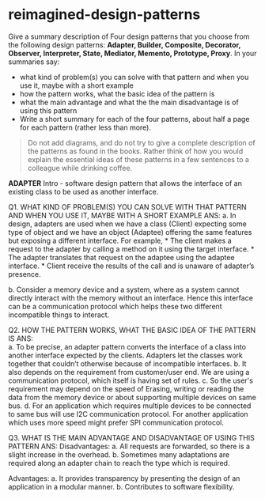 # reimagined-design-patterns

Give a summary description of Four design patterns that you choose from the following design patterns: **Adapter,  Builder, Composite, Decorator, Observer, Interpreter, State, Mediator, Memento, Prototype, Proxy**. In your summaries say:

- what kind of problem(s) you can solve with that pattern and when you use it, maybe with a short example
- how the pattern works, what the basic idea of the pattern is
- what the main advantage and what the the main disadvantage is of using this pattern
- Write a short summary for each of the four patterns, about half a page for each pattern (rather less than more). 

> Do not add diagrams, and do not try to give a complete description of the patterns as found in the books. Rather think of how you would explain the essential ideas of these patterns in a few sentences to a colleague while drinking coffee.

**ADAPTER**
Intro - software design pattern that allows the interface of an existing class to be used as another interface.
 
Q1. WHAT KIND OF PROBLEM(S) YOU CAN SOLVE WITH THAT PATTERN AND WHEN YOU USE IT, MAYBE WITH A SHORT EXAMPLE
ANS:
a. In design, adapters are used when we have a class (Client) expecting some type of object and we have an object (Adaptee) offering the same features but exposing a different interface. For example, 
    * The client makes a request to the adapter by calling a method on it using the target interface.
    * The adapter translates that request on the adaptee using the adaptee interface.
    * Client receive the results of the call and is unaware of adapter’s presence.

b. Consider a memory device and a system, where as a system cannot directly interact with the memory without an interface.
Hence this interface can be a communication protocol which helps these two different incompatible things to interact.

Q2. HOW THE PATTERN WORKS, WHAT THE BASIC IDEA OF THE PATTERN IS
ANS:	
a. To be precise, an adapter pattern converts the interface of a class into another interface expected by the clients. Adapters let the classes work together that couldn’t otherwise because of incompatible interfaces.
b. It also depends on the requirement from customer/user end. We are using a communication protocol, which itself is having set of rules.
c. So the user's requirement may depend on the speed of Erasing, writing or reading the data from the memory device or about supporting multiple devices on same bus.
d. For an application which requires multiple devices to be connected to same bus will use I2C communication protocol.
   For another application which  uses more speed might prefer SPI communication protocol.

Q3. WHAT IS THE MAIN ADVANTAGE AND DISADVANTAGE OF USING THIS PATTERN 
ANS:
Disadvantages:
a. All requests are forwarded, so there is a slight increase in the overhead.
b. Sometimes many adaptations are required along an adapter chain to reach the type which is required.

Advantages:
a. It provides transparency by presenting the design of an application in a modular manner.
b. Contributes to software flexibility.
